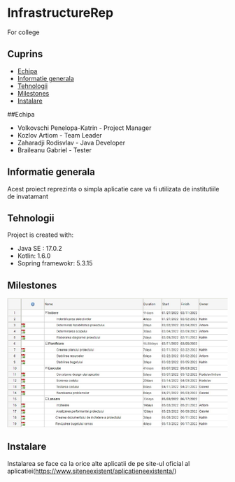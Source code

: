 # InfrastructureRep
For college

## Cuprins
* [Echipa](#echipa)
* [Informatie generala](#informatie-generala)
* [Tehnologii](#tehnologii)
* [Milestones](#milestones)
* [Instalare](#instalare)

##Echipa
* Volkovschi Penelopa-Katrin - Project Manager
* Kozlov Artiom - Team Leader
* Zaharadji Rodisvlav - Java Developer
* Braileanu Gabriel - Tester

## Informatie generala
Acest proiect reprezinta o simpla aplicatie care va fi utilizata de institutiile de invatamant
	
## Tehnologii
Project is created with:
* Java SE : 17.0.2
* Kotlin: 1.6.0
* Sopring framewokr: 5.3.15
	
## Milestones
![Screenshot](grantt.jpg)
 
## Instalare
Instalarea se face ca la orice alte aplicatii de pe site-ul oficial al aplicatiei(https://www.siteneexistent/aplicatieneexistenta/)

